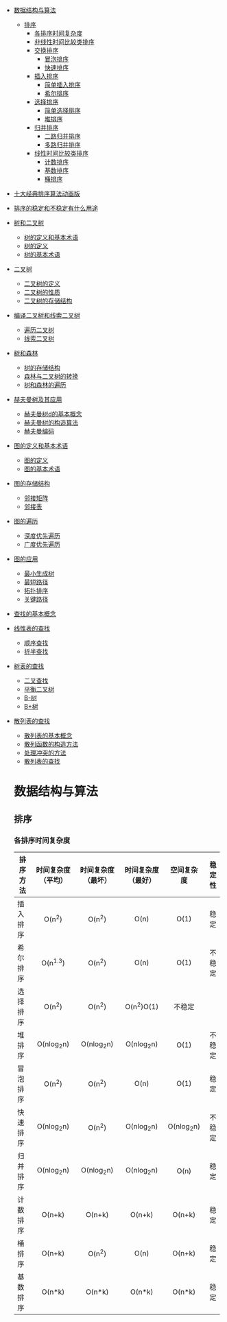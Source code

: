 * [数据结构与算法](#数据结构与算法)
  * [排序](#排序)
     * [各排序时间复杂度](#各排序时间复杂度)
     * [非线性时间比较类排序](#非线性时间比较类排序)
      * [交换排序](#交换排序)
        * [冒泡排序](#冒泡排序)
        * [快速排序](#快速排序)
      * [插入排序](#插入排序)
        * [简单插入排序](#简单插入排序)
        * [希尔排序](#希尔排序)
      * [选择排序](#选择排序)
        * [简单选择排序](#简单选择排序)
        * [堆排序](#堆排序)
      * [归并排序](#归并排序)
        * [二路归并排序](#二路归并排序)
        * [多路归并排序](#多路归并排序)
    * [线性时间比较类排序](#非线性时间比较类排序)
       * [计数排序](#计数排序)
        * [基数排序](#基数排序)
         * [桶排序](#桶排序)
* [十大经典排序算法动画版](https://www.cnblogs.com/onepixel/articles/7674659.html)
* [排序的稳定和不稳定有什么用途](#排序的稳定和不稳定有什么用途)
  
* [树和二叉树](#树和二叉树)
  * [树的定义和基本术语](#树的定义和基本术语)
  * [树的定义](#树的定义)
  * [树的基本术语](#树的基本术语)
* [二叉树](#二叉树)
  * [二叉树的定义](#二叉树的定义)
  * [二叉树的性质](#二叉树的性质)
  * [二叉树的存储结构](#二叉树的存储结构)
* [编译二叉树和线索二叉树](#遍历二叉树和线索二叉树)
  * [遍历二叉树](#遍历二叉树)
  * [线索二叉树](#线索二叉树)
* [树和森林](#树和森林)
  * [树的存储结构](#树的存储结构)
  * [森林与二叉树的转换](#森林与二叉树的转换)
  * [树和森林的遍历](#树和森林的遍历)
* [赫夫曼树及其应用](#赫夫曼树及其应用)
  * [赫夫曼树d的基本概念](#赫夫曼树的基本概念)
  * [赫夫曼树的构造算法](#赫夫曼树的构造算法)
  * [赫夫曼编码](#赫夫曼编码)
  
* [图的定义和基本术语](#图的定义和基本术语)
  * [图的定义](#图的定义)
  * [图的基本术语](#图的基本术语)
* [图的存储结构](#图的存储结构)
  * [邻接矩阵](#邻接矩阵)
  * [邻接表](#邻接表)
* [图的遍历](#图的遍历)
  * [深度优先遍历](#深度优先遍历)
  * [广度优先遍历](#广度优先遍历)
* [图的应用](#图的应用)
  * [最小生成树](#最小生成树)
  * [最短路径](#最短路径)
  * [拓扑排序](#拓扑排序)
  * [关键路径](#关键路径)
  
* [查找的基本概念](#查找的基本概念)
* [线性表的查找](#线性表的查找)
  * [顺序查找](#顺序查找)
  * [折半查找](#折半查找)
* [树表的查找](#树表的查找)
  * [二叉查找](#二叉查找)
  * [平衡二叉树](#平衡二叉树)
  * [B-树](#B-树)
  * [B+树](#B+树)
* [散列表的查找](#散列表的查找)
  * [散列表的基本概念](#散列表的基本概念)
  * [散列函数的构造方法](#散列函数的构造方法)
  * [处理冲突的方法](#处理冲突的方法)
  * [散列表的查找](#散列表的查找)
  
  
  # 数据结构与算法
  ## 排序
  ### 各排序时间复杂度
  排序方法|时间复杂度（平均）|时间复杂度（最坏）|时间复杂度（最好）|空间复杂度|稳定性
  ---|:--:|:--:|:--:|:--:|---:
  插入排序|O(n<sup>2</sup>)|O(n<sup>2</sup>)|O(n)|O(1)|稳定
  希尔排序|O(n<sup>1.3</sup>)|O(n<sup>2</sup>)|O(n)|O(1)|不稳定
  选择排序|O(n<sup>2</sup>)|O(n<sup>2</sup>)|O(n<sup>2</sup>)O(1)|不稳定
  堆排序|O(nlog<sub>2</sub>n)|O(nlog<sub>2</sub>n)|O(nlog<sub>2</sub>n)|O(1)|不稳定
  冒泡排序|O(n<sup>2</sup>)|O(n<sup>2</sup>)|O(n)|O(1)|稳定
  快速排序|O(nlog<sub>2</sub>n)|O(n<sup>2</sup>)|O(nlog<sub>2</sub>n)|O(nlog<sub>2</sub>n)|不稳定
  归并排序|O(nlog<sub>2</sub>n)|O(nlog<sub>2</sub>n)|O(nlog<sub>2</sub>n)|O(n)|稳定
  计数排序|O(n+k)|O(n+k)|O(n+k)|O(n+k)|稳定
  桶排序|O(n+k)|O(n<sup>2</sup>)|O(n)|O(n+k)|稳定
  基数排序|O(n*k)|O(n*k)|O(n*k)|O(n*k)|稳定
